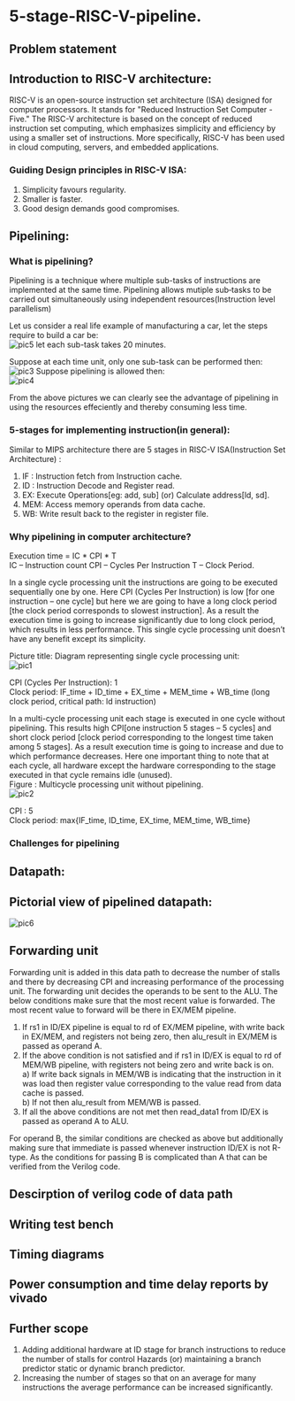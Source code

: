# 5-stage-RISC-V-pipeline.

## Problem statement

## Introduction to RISC-V architecture:
RISC-V is an open-source instruction set architecture (ISA) designed for computer processors. It stands for "Reduced Instruction Set Computer - Five." The RISC-V architecture is based on the concept of reduced instruction set computing, which emphasizes simplicity and efficiency by using a smaller set of instructions.
More specifically, RISC-V has been used in cloud computing, servers, and embedded applications.

### Guiding Design principles in RISC-V ISA:
1) Simplicity favours regularity.
2) Smaller is faster.
3) Good design demands good compromises.

## Pipelining:

### What is pipelining?
Pipelining is a technique where multiple sub-tasks of instructions are implemented at the same time. Pipelining allows mutiple sub‐tasks to be carried out simultaneously using independent resources(Instruction level parallelism) <br/>

Let us consider a real life example of manufacturing a car, let the steps require to build a car be: <br/>
![pic5](https://github.com/112101011/5-stage-RISC-V-pipeline./assets/111628378/24763001-d402-4bed-8255-db61b8a09475)
let each sub-task takes 20 minutes. <br/>

Suppose at each time unit, only one sub-task can be performed then: <br/>
![pic3](https://github.com/112101011/5-stage-RISC-V-pipeline./assets/111628378/cda13893-9402-4668-bc74-d8107a5354fa)
Suppose pipelining is allowed then: <br/>
![pic4](https://github.com/112101011/5-stage-RISC-V-pipeline./assets/111628378/a99cff10-592f-4896-a902-e6e63fb4d924)

From the above pictures we can clearly see the advantage of pipelining in using the resources effeciently and thereby consuming less time. <br/>

###  5-stages for implementing instruction(in general):
Similar to MIPS architecture there are 5 stages in RISC-V ISA(Instruction Set Architecture) :
1) IF : Instruction fetch from Instruction cache.
2) ID : Instruction Decode and Register read.
3) EX: Execute Operations[eg: add, sub] (or) Calculate address[ld, sd].
4) MEM: Access memory operands from data cache.
5) WB: Write result back to the register in register file.

### Why pipelining in computer architecture?

Execution time = IC * CPI * T <br/>
IC – Instruction count
CPI – Cycles Per Instruction
T – Clock Period.

In a single cycle processing unit the instructions are going to be executed sequentially one by one. Here CPI (Cycles Per Instruction) is low [for one instruction – one cycle] but here we are going to have a long clock period [the clock period corresponds to slowest instruction]. As a result the execution time is going to increase significantly due to long clock period, which results in less performance. This single cycle processing unit doesn’t have any benefit except its simplicity.

Picture title: Diagram representing single cycle processing unit: <br/>
![pic1](https://github.com/112101011/5-stage-RISC-V-pipeline./assets/111628378/39e8201e-d7c7-4a26-a98d-416471c1e3ad)


CPI (Cycles Per Instruction): 1 <br/>
Clock period: IF_time + ID_time + EX_time + MEM_time + WB_time
		    (long clock period, critical path: ld instruction) 

In a multi-cycle processing unit each stage is executed in one cycle without pipelining. This results high CPI[one instruction 5 stages – 5 cycles] and short clock period [clock period corresponding to the longest time taken among 5 stages]. As a result execution time is going to increase and due to which performance decreases. Here one important thing to note that at each cycle, all hardware except the hardware corresponding to the stage executed in that cycle remains idle (unused). <br/>
Figure : Multicycle processing unit without pipelining. <br/>
![pic2](https://github.com/112101011/5-stage-RISC-V-pipeline./assets/111628378/4977cf46-0dad-4bd1-bfa4-cd340d9b8903)


CPI : 5 <br/>
Clock period:  max{IF_time, ID_time, EX_time, MEM_time,  WB_time}

### Challenges for pipelining

## Datapath:

## Pictorial view of pipelined datapath:
![pic6](https://github.com/112101011/5-stage-RISC-V-pipeline./assets/111628378/8961486e-6f1c-4cd8-9818-44850725064e)


## Forwarding unit

Forwarding unit is added in this data path to decrease the number of stalls and there by decreasing CPI and increasing performance of the processing unit.
The forwarding unit decides the operands to be sent to the ALU. The below conditions make sure that the most recent value is forwarded. The most recent value to forward will be there in EX/MEM pipeline.

1) If rs1 in ID/EX pipeline is equal to rd of EX/MEM pipeline, with write back in EX/MEM, and registers not being zero, then alu_result in EX/MEM is passed as operand A.
2) If the above condition is not satisfied and if rs1 in ID/EX is equal to rd of MEM/WB pipeline, with registers not being zero and write back is on. <br/>
   a) If write back signals in MEM/WB is indicating that the instruction in it was load then register value corresponding to the value read from data cache is passed.<br/>
   b) If not then alu_result from MEM/WB is passed.
3) If all the above conditions are not met then read_data1 from ID/EX is passed as operand A to ALU.

For operand B, the similar conditions are checked as above but additionally making sure that immediate is passed whenever instruction ID/EX is not R-type. As the conditions for passing B is complicated than A that can be verified from the Verilog code.

## Descirption of verilog code of data path

## Writing test bench

## Timing diagrams 

## Power consumption and time delay reports by vivado

## Further scope
1) Adding additional hardware at ID stage for branch instructions to reduce the number of stalls for control Hazards (or) maintaining a branch predictor static or dynamic branch predictor.
2) Increasing the number of stages so that on an average for many instructions the average performance can be increased significantly.
